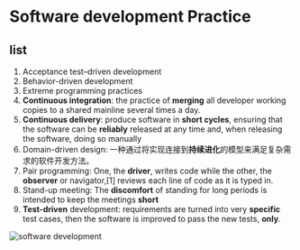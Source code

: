 # Software development Practice  


## list

1. Acceptance test–driven development
1. Behavior-driven development 
1. Extreme programming practices 
1. **Continuous integration**: the practice of **merging** all developer working copies to a shared mainline several times a day. 
1. **Continuous delivery**: produce software in **short cycles**, ensuring that the software can be **reliably** released at any time and, when releasing the software, doing so manually
1. Domain-driven design: 一种通过将实现连接到**持续进化**的模型来满足复杂需求的软件开发方法。
1. Pair programming: One, the **driver**, writes code while the other, the **observer** or navigator,[1] reviews each line of code as it is typed in. 
1. Stand-up meeting: The **discomfort** of standing for long periods is intended to keep the meetings **short**
1. **Test-driven** development:  requirements are turned into very **specific** test cases, then the software is improved to pass the new tests, **only**. 




![software development](https://i.imgur.com/H7LzYzS.png)